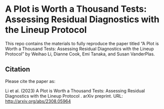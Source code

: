 
<!-- README.md is generated from README.Rmd. Please edit that file -->

# A Plot is Worth a Thousand Tests: Assessing Residual Diagnostics with the Lineup Protocol

This repo contains the materials to fully reproduce the paper titled “A
Plot is Worth a Thousand Tests: Assessing Residual Diagnostics with the
Lineup Protocol” by Weihao Li, Dianne Cook, Emi Tanaka, and Susan
VanderPlas.

## Citation

Please cite the paper as:

Li et al. (2023) A Plot is Worth a Thousand Tests: Assessing Residual
Diagnostics with the Lineup Protocol . arXiv preprint. URL:
<http://arxiv.org/abs/2308.05964>
